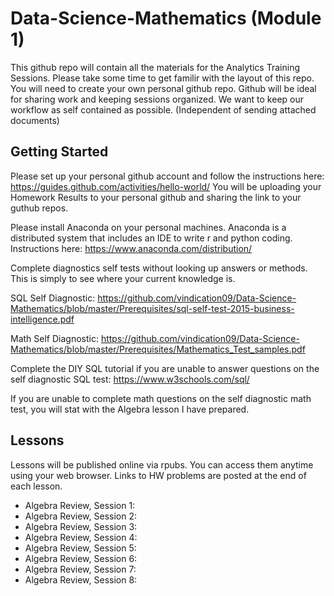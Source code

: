 # Data-Science-Mathematics (Module 1)

This github repo will contain all the materials for the Analytics Training Sessions. Please take some time to get familir with the layout of this repo. You will need to create your own personal github repo. Github will be ideal for sharing work and keeping sessions organized. We want to keep our workflow as self contained as possible. (Independent of sending attached documents) 


## Getting Started 
Please set up your personal github account and follow the instructions here: https://guides.github.com/activities/hello-world/
You will be uploading your Homework Results to your personal github and sharing the link to your guthub repos. 

Please install Anaconda on your personal machines. Anaconda is a distributed system that includes an IDE to write r and python coding. Instructions here: https://www.anaconda.com/distribution/

Complete diagnostics self tests without looking up answers or methods. This is simply to see where your current knowledge is. 

SQL Self Diagnostic: https://github.com/vindication09/Data-Science-Mathematics/blob/master/Prerequisites/sql-self-test-2015-business-intelligence.pdf

Math Self Diagnostic: https://github.com/vindication09/Data-Science-Mathematics/blob/master/Prerequisites/Mathematics_Test_samples.pdf

Complete the DIY SQL tutorial if you are unable to answer questions on the self diagnostic SQL test: https://www.w3schools.com/sql/

If you are unable to complete math questions on the self diagnostic math test, you will stat with the Algebra lesson I have prepared. 

## Lessons 
Lessons will be published online via rpubs. You can access them anytime using your web browser. Links to HW problems are posted at the end of each lesson. 

* Algebra Review, Session 1:
* Algebra Review, Session 2:
* Algebra Review, Session 3:
* Algebra Review, Session 4:
* Algebra Review, Session 5:
* Algebra Review, Session 6:
* Algebra Review, Session 7:
* Algebra Review, Session 8: 
